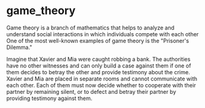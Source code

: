 # game_theory
Game theory is a branch of mathematics that helps to analyze and understand social interactions in which individuals compete with each other
One of the most well-known examples of game theory is the "Prisoner's Dilemma."

Imagine that Xavier and Mia were caught robbing a bank. The authorities have no other witnesses and can only build a case against them if one of them decides
to betray the other and provide testimony about the crime. Xavier and Mia are placed in separate rooms and cannot communicate with each other. 
Each of them must now decide whether to cooperate with their partner by remaining silent, or to defect and betray their partner by providing testimony against them.
